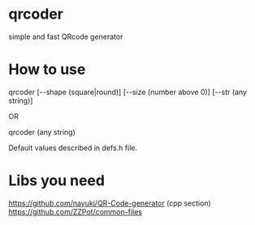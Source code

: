 # qrcoder
simple and fast QRcode generator
# How to use
qrcoder [--shape (square|round)] [--size (number above 0)] [--str (any string)]

OR

qrcoder (any string)

Default values described in defs.h file.
# Libs you need
https://github.com/nayuki/QR-Code-generator (cpp section)
https://github.com/ZZPot/common-files
